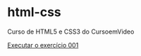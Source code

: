 # html-css
 Curso de HTML5 e CSS3 do CursoemVideo

<a href= "https://caiosilvanoo.github.io/html-css/exercicios/ex001/index.html">Executar o exercício 001</a>